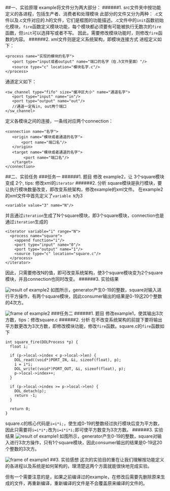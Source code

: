 ##一、实验原理
example将文件分为两大部分：
######1.  src文件夹中按功能定义的各进程，包括生产者、消费者和处理模块
此部分的文件又分为两种：
.c文件以及.c文件对应的.h的文件，它们是框图的功能描述。.c文件中的`init`函数初始化模块，`fire`函数定义模块功能，每个模块都必须要有可能被执行无数次的`fire`函数，但`init`可以选择写或者不写。
因此，需要修改模块功能时，则修改`fire`函数的内容。
######2. xml文件则是定义系统架构，即模块连接方式
进程定义如下：

    <process name="实现的模块的名字">
       <port type="input或者output" name="端口的名字（在.h文件里面）"/>
       <source type="c" location="模块名字.c"/>
    </process>
通道定义如下：

    <sw_channel type="fifo" size="缓冲区大小" name="通道名字">
       <port type="input" name="in"/>
       <port type="output" name="out"/>
       //通道一定有in, out两个端口
    </sw_channel>
定义各模块之间的连接，一条线对应两个connection：

    <connection name="名字">
       <origin name="模块或者通道的名字">
           <port name="端口名"/>
       </origin>
       <target name="模块或者通道的名字">
            <port name="端口名"/>
       </target>
    </connection>
##二、实验任务
###任务一
######1.  题目
修改 example2，让 3个square模块变成 2个, tips: 修改xml的`iterator`
######2. 分析
square模块是执行模块，要让执行模块数量改变，即改变系统架构，修改example的xml文件。
在example2的xml文件中首先定义了`variable N`为3

    <variable value="3" name="N"/>
并且通过`iteration`生成了N个square模块，即3个square模块，connection也是通过`iteration`生成的
    
    <iterator variable="i" range="N">
      <process name="square">
        <append function="i"/>
        <port type="input" name="0"/>
        <port type="output" name="1"/>
        <source type="c" location="square.c"/>
      </process>
    </iterator>

    
因此，只需要修改N的值，即可改变系统架构，使3个square模块变为2个square模块，并且connection也同时改变。
######3. 实验结果

![result of example2](http://upload-images.jianshu.io/upload_images/3176291-1c18db9d1bb2ae7d.png?imageMogr2/auto-orient/strip%7CimageView2/2/w/1240)
如图所示，generator产生0-19的整数，square对输入进行平方操作，有两个square模块，因此consumer输出的结果是0-19这20个整数的4次方。

![frame of example2](http://upload-images.jianshu.io/upload_images/3176291-09186b8649bd69bb.png?imageMogr2/auto-orient/strip%7CimageView2/2/w/1240)
###任务二
######1.  题目
修改example1，使其输出3次方数，tips：修改square.c
######2. 分析
在不改变系统架构的前提下要将输出平方数更改为3次方数，即修改模块功能，修改`fire`函数。square.c的`fire`函数如下

    int square_fire(DOLProcess *p) {
      float i;

      if (p->local->index < p->local->len) {
        DOL_read((void*)PORT_IN, &i, sizeof(float), p);
        i = i*i;
        DOL_write((void*)PORT_OUT, &i, sizeof(float), p);
        p->local->index++;
      }

      if (p->local->index >= p->local->len) {
        DOL_detach(p);
        return -1;
      }

      return 0;
    }
square.c的核心代码是`i=i*i;`，使生成0-19的整数经过执行模块后变为平方数，因此只需要将`i=i*i*;`改为`i=i*i*i;`即可使平方数变为3次方数。
######3. 实验结果
![result of example1](http://upload-images.jianshu.io/upload_images/3176291-d5f04d59cd2e5d6d.png?imageMogr2/auto-orient/strip%7CimageView2/2/w/1240)
如图所示，generator产生0-19的整数，square对输入进行3次方操作，只有1个square模块，因此consumer输出的结果是0-19这20个整数的3次方。

![frame of example1](http://upload-images.jianshu.io/upload_images/3176291-2134f9328934da62.png?imageMogr2/auto-orient/strip%7CimageView2/2/w/1240)
##3. 实验感想
这次的实验目的重在让我们理解按功能定义的各进程以及系统是如何架构的，理清楚这两个方面就能很快地完成实验。

但有一个需要注意的是，如果之前编译过的example，在修改后需要先删除原来生成的文件，再重新编译，重新编译的文件是不会覆盖原来编译的文件的。